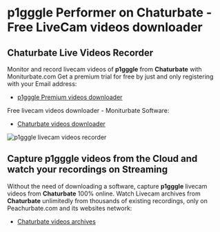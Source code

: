 # p1gggle Performer on Chaturbate - Free LiveCam videos downloader

## Chaturbate Live Videos Recorder

Monitor and record livecam videos of **p1gggle** from **Chaturbate** with Moniturbate.com
Get a premium trial for free by just and only registering with your Email address:
* [p1gggle Premium videos downloader](https://moniturbate.com/request-demo-licence-key.html)

Free livecam videos downloader - Moniturbate Software:
* [Chaturbate videos downloader](https://moniturbate.com/moniturbate-download-software.html)

![p1gggle livecam videos recorder](https://peachurnet.com/templates/moniturbate-software.png)


## Capture p1gggle videos from the Cloud and watch your recordings on Streaming

Without the need of downloading a software, capture **p1gggle** livecam videos from **Chaturbate** 100% online.
Watch Livecam archives from **Chaturbate** unlimitedly from thousands of existing recordings, only on Peachurbate.com and its websites network:
* [Chaturbate videos archives](https://peachurnet.com/)